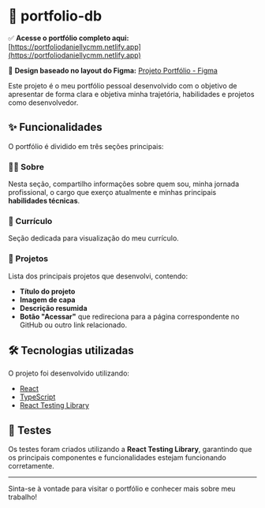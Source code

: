 # 📁 portfolio-db

✅ **Acesse o portfólio completo aqui:** [https://portfoliodaniellycmm.netlify.app](https://portfoliodaniellycmm.netlify.app)

🎨 **Design baseado no layout do Figma:** [Projeto Portfólio - Figma](https://www.figma.com/design/0IPCsTipnZn79DRdRukGMU/Projeto-portif%C3%B3lio?node-id=0-1&p=f&t=sm4rcN5DJVvZsDwh-0)

Este projeto é o meu portfólio pessoal desenvolvido com o objetivo de apresentar de forma clara e objetiva minha trajetória, habilidades e projetos como desenvolvedor.

## ✨ Funcionalidades

O portfólio é dividido em três seções principais:

### 🧑‍💻 Sobre
Nesta seção, compartilho informações sobre quem sou, minha jornada profissional, o cargo que exerço atualmente e minhas principais **habilidades técnicas**.

### 📄 Currículo
Seção dedicada para visualização do meu currículo.  

### 🚀 Projetos
Lista dos principais projetos que desenvolvi, contendo:
- **Título do projeto**
- **Imagem de capa**
- **Descrição resumida**
- **Botão "Acessar"** que redireciona para a página correspondente no GitHub ou outro link relacionado.

## 🛠️ Tecnologias utilizadas

O projeto foi desenvolvido utilizando:

- [React](https://reactjs.org/)
- [TypeScript](https://www.typescriptlang.org/)
- [React Testing Library](https://testing-library.com/docs/react-testing-library/intro)

## 🧪 Testes

Os testes foram criados utilizando a **React Testing Library**, garantindo que os principais componentes e funcionalidades estejam funcionando corretamente.

---

Sinta-se à vontade para visitar o portfólio e conhecer mais sobre meu trabalho!
